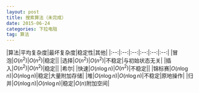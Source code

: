 ```yaml
---
layout: post
title: 搜索算法（未完成）
date: 2015-06-24
categories: 下拉电阻
tag: 算法
---
```


|算法|平均复杂度|最坏复杂度|稳定性|其他|
|:--:|:--:|:--:|:--:|:--:|:--:|
|冒泡|$O(n^2)$|$O(n^2)$|稳定||
|选择|$O(n^2)$|$O(n^2)$|不稳定|与初始状态无关|
|插入|$O(n^2)$|$O(n^2)$|稳定||
|希尔|
|快速|$O(n\log n)$|$O(n^2)$|不稳定||
|锦标赛|$O(n\log n)$|$O(n\log n)$|稳定|大量附加存储|
|堆|$O(n\log n)$|$O(n\log n)$|不稳定|原地操作|
|归并|$O(n\log n)$|$O(n\log n)$|稳定|$O(n)$附加空间|
